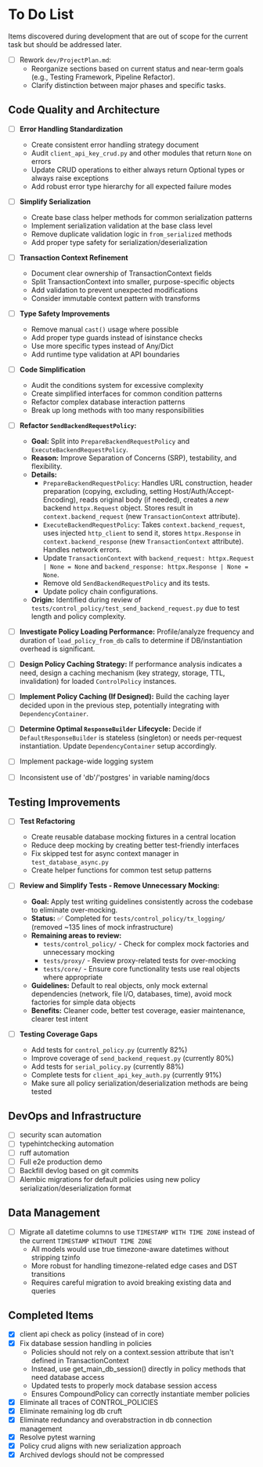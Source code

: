 # To Do List

Items discovered during development that are out of scope for the current task but should be addressed later.

- [ ] Rework `dev/ProjectPlan.md`:
  - Reorganize sections based on current status and near-term goals (e.g., Testing Framework, Pipeline Refactor).
  - Clarify distinction between major phases and specific tasks.

## Code Quality and Architecture

- [ ] **Error Handling Standardization**
  - Create consistent error handling strategy document
  - Audit `client_api_key_crud.py` and other modules that return `None` on errors
  - Update CRUD operations to either always return Optional types or always raise exceptions
  - Add robust error type hierarchy for all expected failure modes

- [ ] **Simplify Serialization**
  - Create base class helper methods for common serialization patterns
  - Implement serialization validation at the base class level
  - Remove duplicate validation logic in `from_serialized` methods
  - Add proper type safety for serialization/deserialization

- [ ] **Transaction Context Refinement**
  - Document clear ownership of TransactionContext fields
  - Split TransactionContext into smaller, purpose-specific objects
  - Add validation to prevent unexpected modifications
  - Consider immutable context pattern with transforms

- [ ] **Type Safety Improvements**
  - Remove manual `cast()` usage where possible
  - Add proper type guards instead of isinstance checks
  - Use more specific types instead of Any/Dict
  - Add runtime type validation at API boundaries

- [ ] **Code Simplification**
  - Audit the conditions system for excessive complexity
  - Create simplified interfaces for common condition patterns
  - Refactor complex database interaction patterns
  - Break up long methods with too many responsibilities

- [ ] **Refactor `SendBackendRequestPolicy`:**
  - **Goal:** Split into `PrepareBackendRequestPolicy` and `ExecuteBackendRequestPolicy`.
  - **Reason:** Improve Separation of Concerns (SRP), testability, and flexibility.
  - **Details:**
    - `PrepareBackendRequestPolicy`: Handles URL construction, header preparation (copying, excluding, setting Host/Auth/Accept-Encoding), reads original body (if needed), creates a *new* backend `httpx.Request` object. Stores result in `context.backend_request` (new `TransactionContext` attribute).
    - `ExecuteBackendRequestPolicy`: Takes `context.backend_request`, uses injected `http_client` to send it, stores `httpx.Response` in `context.backend_response` (new `TransactionContext` attribute). Handles network errors.
    - Update `TransactionContext` with `backend_request: httpx.Request | None = None` and `backend_response: httpx.Response | None = None`.
    - Remove old `SendBackendRequestPolicy` and its tests.
    - Update policy chain configurations.
  - **Origin:** Identified during review of `tests/control_policy/test_send_backend_request.py` due to test length and policy complexity.

- [ ] **Investigate Policy Loading Performance:** Profile/analyze frequency and duration of `load_policy_from_db` calls to determine if DB/instantiation overhead is significant.
- [ ] **Design Policy Caching Strategy:** If performance analysis indicates a need, design a caching mechanism (key strategy, storage, TTL, invalidation) for loaded `ControlPolicy` instances.
- [ ] **Implement Policy Caching (If Designed):** Build the caching layer decided upon in the previous step, potentially integrating with `DependencyContainer`.
- [ ] **Determine Optimal `ResponseBuilder` Lifecycle:** Decide if `DefaultResponseBuilder` is stateless (singleton) or needs per-request instantiation. Update `DependencyContainer` setup accordingly.

- [ ] Implement package-wide logging system
- [ ] Inconsistent use of 'db'/'postgres' in variable naming/docs

## Testing Improvements

- [ ] **Test Refactoring**
  - Create reusable database mocking fixtures in a central location
  - Reduce deep mocking by creating better test-friendly interfaces
  - Fix skipped test for async context manager in `test_database_async.py`
  - Create helper functions for common test setup patterns

- [ ] **Review and Simplify Tests - Remove Unnecessary Mocking:**
  - **Goal:** Apply test writing guidelines consistently across the codebase to eliminate over-mocking.
  - **Status:** ✅ Completed for `tests/control_policy/tx_logging/` (removed ~135 lines of mock infrastructure)
  - **Remaining areas to review:**
    - `tests/control_policy/` - Check for complex mock factories and unnecessary mocking
    - `tests/proxy/` - Review proxy-related tests for over-mocking  
    - `tests/core/` - Ensure core functionality tests use real objects where appropriate
  - **Guidelines:** Default to real objects, only mock external dependencies (network, file I/O, databases, time), avoid mock factories for simple data objects
  - **Benefits:** Cleaner code, better test coverage, easier maintenance, clearer test intent

- [ ] **Testing Coverage Gaps**
  - Add tests for `control_policy.py` (currently 82%)
  - Improve coverage of `send_backend_request.py` (currently 80%)
  - Add tests for `serial_policy.py` (currently 88%)
  - Complete tests for `client_api_key_auth.py` (currently 91%)
  - Make sure all policy serialization/deserialization methods are being tested

## DevOps and Infrastructure

- [ ] security scan automation
- [ ] typehintchecking automation
- [ ] ruff automation
- [ ] Full e2e production demo
- [ ] Backfill devlog based on git commits
- [ ] Alembic migrations for default policies using new policy serialization/deserialization format

## Data Management

- [ ] Migrate all datetime columns to use `TIMESTAMP WITH TIME ZONE` instead of the current `TIMESTAMP WITHOUT TIME ZONE`
  - All models would use true timezone-aware datetimes without stripping tzinfo
  - More robust for handling timezone-related edge cases and DST transitions
  - Requires careful migration to avoid breaking existing data and queries

## Completed Items

- [X] client api check as policy (instead of in core)
- [X] Fix database session handling in policies
  - Policies should not rely on a context.session attribute that isn't defined in TransactionContext
  - Instead, use get_main_db_session() directly in policy methods that need database access
  - Updated tests to properly mock database session access
  - Ensures CompoundPolicy can correctly instantiate member policies
- [X] Eliminate all traces of CONTROL_POLICIES
- [X] Eliminate remaining log db cruft
- [X] Eliminate redundancy and overabstraction in db connection management
- [X] Resolve pytest warning
- [X] Policy crud aligns with new serialization approach
- [X] Archived devlogs should not be compressed